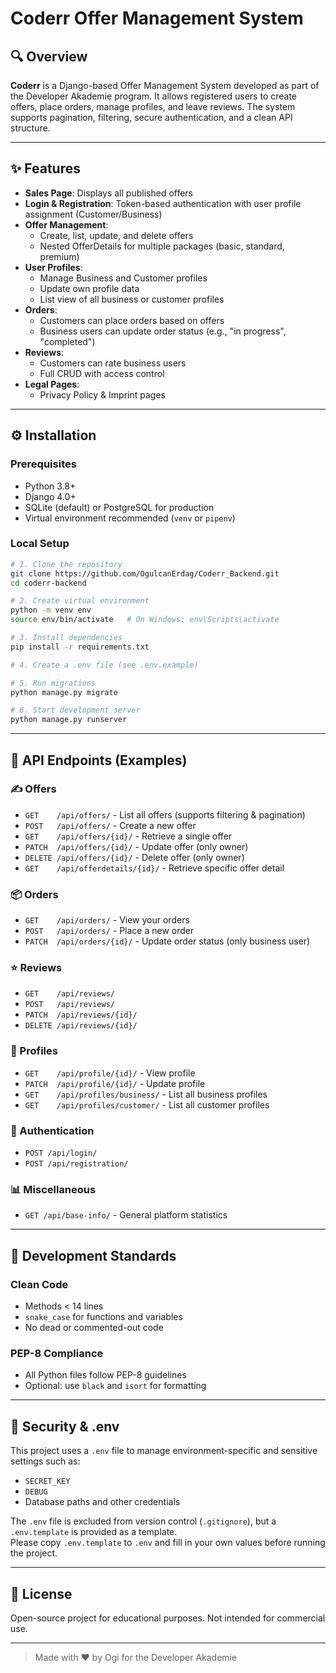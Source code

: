 # Coderr Offer Management System

## 🔍 Overview
**Coderr** is a Django-based Offer Management System developed as part of the Developer Akademie program. It allows registered users to create offers, place orders, manage profiles, and leave reviews. The system supports pagination, filtering, secure authentication, and a clean API structure.

---

## ✨ Features
- **Sales Page**: Displays all published offers
- **Login & Registration**: Token-based authentication with user profile assignment (Customer/Business)
- **Offer Management**:
  - Create, list, update, and delete offers
  - Nested OfferDetails for multiple packages (basic, standard, premium)
- **User Profiles**:
  - Manage Business and Customer profiles
  - Update own profile data
  - List view of all business or customer profiles
- **Orders**:
  - Customers can place orders based on offers
  - Business users can update order status (e.g., "in progress", "completed")
- **Reviews**:
  - Customers can rate business users
  - Full CRUD with access control
- **Legal Pages**:
  - Privacy Policy & Imprint pages

---

## ⚙️ Installation

### Prerequisites
- Python 3.8+
- Django 4.0+
- SQLite (default) or PostgreSQL for production
- Virtual environment recommended (`venv` or `pipenv`)

### Local Setup
```bash
# 1. Clone the repository
git clone https://github.com/OgulcanErdag/Coderr_Backend.git
cd coderr-backend

# 2. Create virtual environment
python -m venv env
source env/bin/activate   # On Windows: env\Scripts\activate

# 3. Install dependencies
pip install -r requirements.txt

# 4. Create a .env file (see .env.example)

# 5. Run migrations
python manage.py migrate

# 6. Start development server
python manage.py runserver
```

---

## 🚀 API Endpoints (Examples)

### ✍️ Offers
- `GET    /api/offers/` - List all offers (supports filtering & pagination)
- `POST   /api/offers/` - Create a new offer
- `GET    /api/offers/{id}/` - Retrieve a single offer
- `PATCH  /api/offers/{id}/` - Update offer (only owner)
- `DELETE /api/offers/{id}/` - Delete offer (only owner)
- `GET    /api/offerdetails/{id}/` - Retrieve specific offer detail

### 📦 Orders
- `GET    /api/orders/` - View your orders
- `POST   /api/orders/` - Place a new order
- `PATCH  /api/orders/{id}/` - Update order status (only business user)

### ⭐ Reviews
- `GET    /api/reviews/`
- `POST   /api/reviews/`
- `PATCH  /api/reviews/{id}/`
- `DELETE /api/reviews/{id}/`

### 👤 Profiles
- `GET    /api/profile/{id}/` - View profile
- `PATCH  /api/profile/{id}/` - Update profile
- `GET    /api/profiles/business/` - List all business profiles
- `GET    /api/profiles/customer/` - List all customer profiles

### 🔐 Authentication
- `POST /api/login/`
- `POST /api/registration/`

### 📊 Miscellaneous
- `GET /api/base-info/` - General platform statistics

---

## 🔧 Development Standards

### Clean Code
- Methods < 14 lines
- `snake_case` for functions and variables
- No dead or commented-out code

### PEP-8 Compliance
- All Python files follow PEP-8 guidelines
- Optional: use `black` and `isort` for formatting

---

## 🚫 Security & .env

This project uses a `.env` file to manage environment-specific and sensitive settings such as:

- `SECRET_KEY`
- `DEBUG`
- Database paths and other credentials

The `.env` file is excluded from version control (`.gitignore`), but a `.env.template` is provided as a template.  
Please copy `.env.template` to `.env` and fill in your own values before running the project.

---

## 📄 License
Open-source project for educational purposes. Not intended for commercial use.

---

> Made with ❤️ by Ogi for the Developer Akademie

